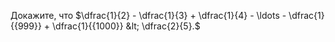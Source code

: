 Докажите, что $\dfrac{1}{2} - \dfrac{1}{3} + \dfrac{1}{4} - \ldots - \dfrac{1}{{999}} + \dfrac{1}{{1000}} &lt; \dfrac{2}{5}.$